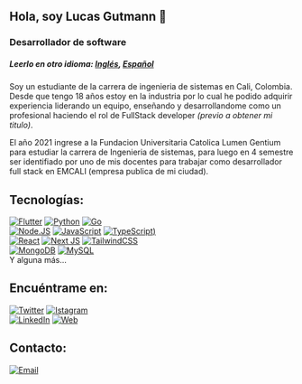 ## **Hola, soy Lucas Gutmann** 👋

### Desarrollador de software

##### _Leerlo en otro idioma: [Inglés](README.en.md), [Español](README.md)_

Soy un estudiante de la carrera de ingenieria de sistemas en Cali, Colombia. Desde que tengo 18 años estoy en la industria por lo cual he podido adquirir experiencia liderando un equipo, enseñando y desarrollandome como un profesional haciendo el rol de FullStack developer _(previo a obtener mi titulo)_.

El año 2021 ingrese a la Fundacion Universitaria Catolica Lumen Gentium para estudiar la carrera de Ingenieria de sistemas, para luego en 4 semestre ser identifiado por uno de mis docentes para trabajar como desarrollador full stack en EMCALI (empresa publica de mi ciudad).

## Tecnologías:
[![Flutter](https://img.shields.io/badge/Flutter-0095D5?style=for-the-badge&logo=flutter&logoColor=white&labelColor=101010)]()
[![Python](https://img.shields.io/badge/Python-yellow?style=for-the-badge&logo=python&logoColor=white&labelColor=101010)]()
[![Go](https://img.shields.io/badge/Golang-0095D5?style=for-the-badge&logo=go&logoColor=white&labelColor=101010)]()
</br>
[![Node.JS](https://img.shields.io/badge/Node.JS-339933?style=for-the-badge&logo=node.js&logoColor=white&labelColor=101010)]()
[![JavaScript](https://img.shields.io/badge/JavaScript-F7DF1E?style=for-the-badge&logo=javascript&logoColor=white&labelColor=101010)]()
[![TypeScript](https://img.shields.io/badge/TypeScript-007ACC?style=for-the-badge&logo=typescript&logoColor=white&labelColor=101010))]()
</br>
[![React](https://img.shields.io/badge/react-232F3E?style=for-the-badge&logo=react&logoColor=white&labelColor=101010)]()
[![Next JS](https://img.shields.io/badge/Next-grey?style=for-the-badge&logo=next.js&logoColor=white&labelColor=101010)]()
[![TailwindCSS](https://img.shields.io/badge/tailwindcss-%2338B2AC?style=for-the-badge&logo=tailwind-css&logoColor=white&labelColor=101010)]()
</br>
[![MongoDB](https://img.shields.io/badge/MongoDB-47A248?style=for-the-badge&logo=mongodb&logoColor=white&labelColor=101010)]()
[![MySQL](https://img.shields.io/badge/MySQL-4479A1?style=for-the-badge&logo=mysql&logoColor=white&labelColor=101010)]()
</br>
Y alguna más...

## Encuéntrame en:

[![Twitter](https://img.shields.io/badge/Twitter-@lucas__gutmann__-1DA1F2?style=for-the-badge&logo=twitter&logoColor=white&labelColor=101010)](https://twitter.com/lucas_gutmann_)
[![Istagram](https://img.shields.io/badge/Insta-@lucas__gutmann__-E4405F?style=for-the-badge&logo=instagram&logoColor=white&labelColor=101010)](https://www.instagram.com/lucas_gutmann_/)
</br>
[![LinkedIn](https://img.shields.io/badge/LinkedIn-Lucas_Gutmann-0077B5?style=for-the-badge&logo=linkedin&logoColor=white&labelColor=101010)](https://www.linkedin.com/in/lucas-gutmann-435731221/)
[![Web](https://img.shields.io/badge/Portafolio-lucasgutmann0.github.io-14a1f0?style=for-the-badge&logo=dev.to&logoColor=white&labelColor=101010)](https://lucasgutmann0.github.io)


## Contacto:
[![Email](https://img.shields.io/badge/lucasgutmann0@gmail.com.com-email_personal-D14836?style=for-the-badge&logo=gmail&logoColor=white&labelColor=101010)](mailto:lucasgutmann0@gmail.com)
</br>

<!-- [![Anurag's GitHub stats](https://github-readme-stats.vercel.app/api?username=lucasgutmann0)](https://github.com/anuraghazra/github-readme-stats) -->

<!-- [![Node.JS](https://img.shields.io/badge/Node.JS-339933?style=for-the-badge&logo=node.js&logoColor=white&labelColor=101010)]() -->

<!-- [![Java](https://img.shields.io/badge/Java-007396?style=for-the-badge&logo=java&logoColor=white&labelColor=101010)]() -->

<!-- [![Android](https://img.shields.io/badge/Android-3DDC84?style=for-the-badge&logo=android&logoColor=white&labelColor=101010)]() -->

<!-- [![AWS](https://img.shields.io/badge/AWS-232F3E?style=for-the-badge&logo=amazon-aws&logoColor=white&labelColor=101010)]() -->

<!-- [![Google_Cloud](https://img.shields.io/badge/Google_Cloud-4285F4?style=for-the-badge&logo=googlecloud&logoColor=white&labelColor=101010)]() -->

<!-- [![Firebase](https://img.shields.io/badge/Firebase-FFCA28?style=for-the-badge&logo=firebase&logoColor=white&labelColor=101010)]() -->
